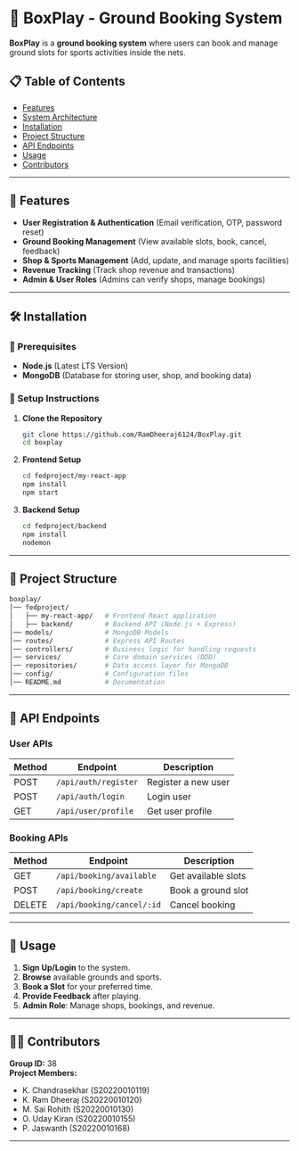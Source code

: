 # 📌 BoxPlay - Ground Booking System

**BoxPlay** is a **ground booking system** where users can book and manage ground slots for sports activities inside the nets.

## 📋 Table of Contents
- [Features](#-features)
- [System Architecture](#-system-architecture)
- [Installation](#-installation)
- [Project Structure](#-project-structure)
- [API Endpoints](#-api-endpoints)
- [Usage](#-usage)
- [Contributors](#-contributors)

---

## 🚀 Features

- **User Registration & Authentication** (Email verification, OTP, password reset)
- **Ground Booking Management** (View available slots, book, cancel, feedback)
- **Shop & Sports Management** (Add, update, and manage sports facilities)
- **Revenue Tracking** (Track shop revenue and transactions)
- **Admin & User Roles** (Admins can verify shops, manage bookings)

---

## 🛠 Installation

### 📌 Prerequisites

- **Node.js** (Latest LTS Version)
- **MongoDB** (Database for storing user, shop, and booking data)

### 📌 Setup Instructions

1. **Clone the Repository**
   ```sh
   git clone https://github.com/RamDheeraj6124/BoxPlay.git
   cd boxplay
   ```

2. **Frontend Setup**
   ```sh
   cd fedproject/my-react-app
   npm install
   npm start
   ```

3. **Backend Setup**
   ```sh
   cd fedproject/backend
   npm install
   nodemon
   ```

---

## 📂 Project Structure

```sh
boxplay/
│── fedproject/
│   ├── my-react-app/   # Frontend React application
│   ├── backend/        # Backend API (Node.js + Express)
│── models/             # MongoDB Models
│── routes/             # Express API Routes
│── controllers/        # Business logic for handling requests
│── services/           # Core domain services (DDD)
│── repositories/       # Data access layer for MongoDB
│── config/             # Configuration files
│── README.md           # Documentation
```

---

## 📌 API Endpoints

### **User APIs**
| Method | Endpoint         | Description |
|--------|-----------------|-------------|
| POST   | `/api/auth/register` | Register a new user |
| POST   | `/api/auth/login` | Login user |
| GET    | `/api/user/profile` | Get user profile |

### **Booking APIs**
| Method | Endpoint | Description |
|--------|----------|-------------|
| GET    | `/api/booking/available` | Get available slots |
| POST   | `/api/booking/create` | Book a ground slot |
| DELETE | `/api/booking/cancel/:id` | Cancel booking |

---

## 🚀 Usage

1. **Sign Up/Login** to the system.
2. **Browse** available grounds and sports.
3. **Book a Slot** for your preferred time.
4. **Provide Feedback** after playing.
5. **Admin Role**: Manage shops, bookings, and revenue.

---

## 👨‍💻 Contributors

**Group ID:** 38  
**Project Members:**
- K. Chandrasekhar (S20220010119)
- K. Ram Dheeraj (S20220010120)
- M. Sai Rohith (S20220010130)
- O. Uday Kiran (S20220010155)
- P. Jaswanth (S20220010168)

---
